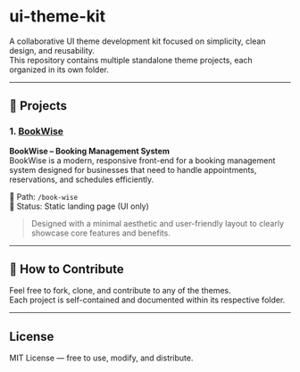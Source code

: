 # ui-theme-kit

A collaborative UI theme development kit focused on simplicity, clean design, and reusability.  
This repository contains multiple standalone theme projects, each organized in its own folder.

---

## 📁 Projects

### 1. [BookWise](/book-wise)
**BookWise – Booking Management System**  
BookWise is a modern, responsive front-end for a booking management system designed for businesses that need to handle appointments, reservations, and schedules efficiently.

📂 Path: `/book-wise`  
🧩 Status: Static landing page (UI only)

> Designed with a minimal aesthetic and user-friendly layout to clearly showcase core features and benefits.

---

## 🚀 How to Contribute

Feel free to fork, clone, and contribute to any of the themes.  
Each project is self-contained and documented within its respective folder.


---

## License

MIT License — free to use, modify, and distribute.
